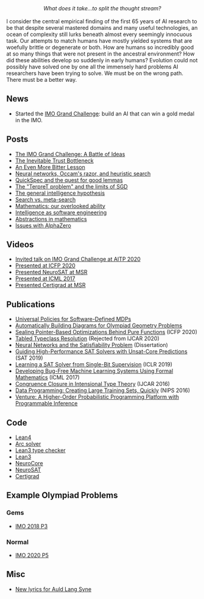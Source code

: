 <center><em>What does it take...to split the thought stream?</em></center>
<br>
I consider the central empirical finding of the first 65 years of AI research to be that despite several mastered domains and many useful technologies, an ocean of complexity still lurks beneath almost every seemingly innocuous task. Our attempts to match humans have mostly yielded systems that are woefully brittle or degenerate or both. How are humans so incredibly good at so many things that were not present in the ancestral environment? How did these abilities develop so suddenly in early humans? Evolution could not possibly have solved one by one all the immensely hard problems AI researchers have been trying to solve. We must be on the wrong path. There must be a better way.

## News
- Started the [IMO Grand Challenge](https://IMO-grand-challenge.github.io): build an AI that can win a gold medal in the IMO.

## Posts

- [The IMO Grand Challenge: A Battle of Ideas](/IMO-GC-battle-of-ideas/)
- [The Inevitable Trust Bottleneck](/the-inevitable-trust-bottleneck/)
- [An Even More Bitter Lesson](/an-even-more-bitter-lesson/)
- [Neural networks, Occam's razor, and heuristic search](posts/2018-09-16-neural-networks-occams-razor.md)
- [QuickSpec and the quest for good lemmas](posts/2018-07-21-quickspec.md)
- [The "TerpreT problem" and the limits of SGD](/the-terpret-problem/)
- [The general intelligence hypothesis](posts/2018-07-08-the-general-intelligence-hypothesis.md)
- [Search vs. meta-search](posts/2018-07-01-search-vs-meta-search.md)
- [Mathematics: our overlooked ability](posts/2018-06-24-mathematics-our-overlooked-ability.md)
- [Intelligence as software engineering](posts/2018-06-17-intelligence-as-software-engineering.md)
- [Abstractions in mathematics](posts/2018-06-10-abstractions-in-mathematics.md)
- [Issues with AlphaZero](posts/2018-06-06-issues-with-alpha-zero.md)

## Videos

- [Invited talk on IMO Grand Challenge at AITP 2020](https://www.youtube.com/watch?v=GtAo8wqWHHg)
- [Presented at ICFP 2020](https://youtu.be/i9wgeX7e-nc?t=3479)
- [Presented NeuroSAT at MSR](https://www.youtube.com/watch?v=EqvzIGY_bI4)
- [Presented at ICML 2017](https://vimeo.com/238227789)
- [Presented Certigrad at MSR](https://www.youtube.com/watch?v=-A1tVNTHUFw)

## Publications

- [Universal Policies for Software-Defined MDPs](https://arxiv.org/abs/2012.11401)
- [Automatically Building Diagrams for Olympiad Geometry Problems](https://arxiv.org/abs/2012.02590)
- [Sealing Pointer-Based Optimizations Behind Pure Functions](https://arxiv.org/abs/2003.01685) (ICFP 2020)
- [Tabled Typeclass Resolution](https://arxiv.org/abs/2001.04301) (Rejected from IJCAR 2020)
- [Neural Networks and the Satisfiability Problem](https://searchworks.stanford.edu/view/13250178) (Dissertation)
- [Guiding High-Performance SAT Solvers with Unsat-Core Predictions](https://arxiv.org/abs/1903.04671) (SAT 2019)
- [Learning a SAT Solver from Single-Bit Supervision](https://arxiv.org/abs/1802.03685) (ICLR 2019)
- [Developing Bug-Free Machine Learning Systems Using Formal Mathematics](https://arxiv.org/abs/1706.08605) (ICML 2017)
- [Congruence Closure in Intensional Type Theory](https://arxiv.org/abs/1701.04391) (IJCAR 2016)
- [Data Programming: Creating Large Training Sets, Quickly](https://arxiv.org/abs/1605.07723) (NIPS 2016)
- [Venture: A Higher-Order Probabilistic Programming Platform with Programmable Inference](https://arxiv.org/abs/1404.0099)

## Code

- [Lean4](https://github.com/leanprover/lean4)
- [Arc solver](https://github.com/dselsam/arc)
- [Lean3 type checker](https://github.com/leanprover/tc)
- [Lean3](https://github.com/leanprover/lean)
- [NeuroCore](https://github.com/dselsam/neurocore-public)
- [NeuroSAT](https://github.com/dselsam/neurosat)
- [Certigrad](https://github.com/dselsam/certigrad)

## Example Olympiad Problems

### Gems

- [IMO 2018 P3](/IMO-2018-P3/)

### Normal

- [IMO 2020 P5](/IMO-2020-P5/)

## Misc

- [New lyrics for Auld Lang Syne](misc/eallniwe-anginn.md)
